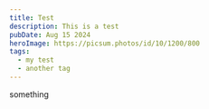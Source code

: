 ```yaml
---
title: Test
description: This is a test
pubDate: Aug 15 2024
heroImage: https://picsum.photos/id/10/1200/800
tags:
  - my test 
  - another tag
---
```


something
